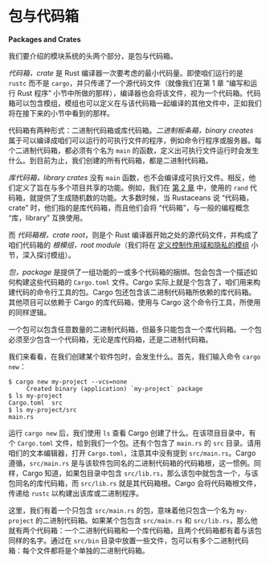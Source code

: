 # 包与代码箱

**Packages and Crates**


我们要介绍的模块系统的头两个部分，是包与代码箱。

*代码箱，crate* 是 Rust 编译器一次要考虑的最小代码量。即使咱们运行的是 `rustc` 而不是 `cargo`，并只传递了一个源代码文件（就像我们在第 1 章 “编写和运行 Rust 程序” 小节中所做的那样），编译器也会将该文件，视为一个代码箱。代码箱可以包含模组，模组也可以定义在与该代码箱一起编译的其他文件中，正如我们将在接下来的小节中看到的那样。

代码箱有两种形式：二进制代码箱或库代码箱。*二进制板条箱，binary creates* 属于可以编译成咱们可以运行的可执行文件的程序，例如命令行程序或服务器。每个二进制代码箱，都必须有个名为 `main` 的函数，定义出可执行文件运行时会发生什么。到目前为止，我们创建的所有代码箱，都是二进制代码箱。

*库代码箱，library crates* 没有 `main` 函数，也不会编译成可执行文件。相反，他们定义了旨在与多个项目共享的功能。例如，我们在 [第 2 章](../Ch02_Programming_a_Guessing_Game.md#生成随机数) 中，使用的 `rand` 代码箱，就提供了生成随机数的功能。大多数时候，当 Rustaceans 说 “代码箱，crate” 时，他们指的是库代码箱，而且他们会将 “代码箱”，与一般的编程概念 “库，library” 互换使用。

而 *代码箱根，crate root*，则是个 Rust 编译器开始之处的源代码文件，并构成了咱们代码箱的 *根模组，root module*（我们将在 [定义控制作用域和隐私的模组](/packages_crates_and_modules/defining_modules.md) 小节，深入探讨模组）。

*包，package* 是提供了一组功能的一或多个代码箱的捆绑。包会包含一个描述如何构建这些代码箱的 `Cargo.toml` 文件。Cargo 实际上就是个包含了，咱们用来构建代码的命令行工具的包。Cargo 包还包含该二进制代码箱所依赖的库代码箱。其他项目可以依赖于 Cargo 的库代码箱，使用与 Cargo 这个命令行工具，所使用的同样逻辑。

一个包可以包含任意数量的二进制代码箱，但最多只能包含一个库代码箱。一个包必须至少包含一个代码箱，无论是库代码箱，还是二进制代码箱。

我们来看看，在我们创建某个软件包时，会发生什么。首先，我们输入命令 `cargo new`：


```console
$ cargo new my-project --vcs=none
     Created binary (application) `my-project` package
$ ls my-project
Cargo.toml  src
$ ls my-project/src
main.rs
```


运行 `cargo new` 后，我们使用 `ls` 查看 Cargo 创建了什么。在该项目目录中，有个 `Cargo.toml` 文件，给到我们一个包。还有个包含了 `main.rs` 的 `src` 目录。请用咱们的文本编辑器，打开 `Cargo.toml`，注意其中没有提到 `src/main.rs`。Cargo 遵循，`src/main.rs` 是与该软件包同名的二进制代码箱的代码箱根，这一惯例。同样，Cargo 知道，如果包目录中包含 `src/lib.rs`，那么该包中就包含一个，与该包同名的库代码箱，而 `src/lib.rs` 就是其代码箱根。Cargo 会将代码箱根文件，传递给 `rustc` 以构建出该库或二进制程序。

这里，我们有着一个只包含 `src/main.rs` 的包，意味着他只包含一个名为 `my-project` 的二进制代码箱。如果某个包包含 `src/main.rs` 和 `src/lib.rs`，那么他就有两个代码箱：一个二进制代码箱和一个库代码箱，且两个代码箱都有着与该包同样的名字。通过在 `src/bin` 目录中放置一些文件，包可以有多个二进制代码箱：每个文件都将是个单独的二进制代码箱。
